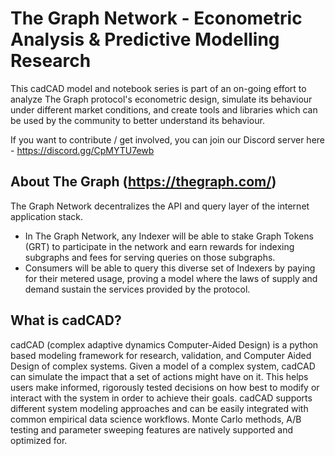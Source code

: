# The Graph Network - Econometric Analysis & Predictive Modelling Research

This cadCAD model and notebook series is part of an on-going effort to analyze The Graph protocol's econometric design, simulate its behaviour under different market conditions, and create tools and libraries which can be used by the community to better understand its behaviour.

If you want to contribute / get involved, you can join our Discord server here - https://discord.gg/CpMYTU7ewb 

## About The Graph (https://thegraph.com/)
The Graph Network decentralizes the API and query layer of the internet application stack.
 - In The Graph Network, any Indexer will be able to stake Graph Tokens (GRT) to participate in the network and earn rewards for indexing subgraphs and fees for serving queries on those subgraphs.
 - Consumers will be able to query this diverse set of Indexers by paying for their metered usage, proving a model where the laws of supply and demand sustain the services provided by the protocol.


## What is cadCAD?
cadCAD (complex adaptive dynamics Computer-Aided Design) is a python based modeling framework for research, validation, and Computer Aided Design of complex systems. Given a model of a complex system, cadCAD can simulate the impact that a set of actions might have on it. This helps users make informed, rigorously tested decisions on how best to modify or interact with the system in order to achieve their goals. cadCAD supports different system modeling approaches and can be easily integrated with common empirical data science workflows. Monte Carlo methods, A/B testing and parameter sweeping features are natively supported and optimized for.
